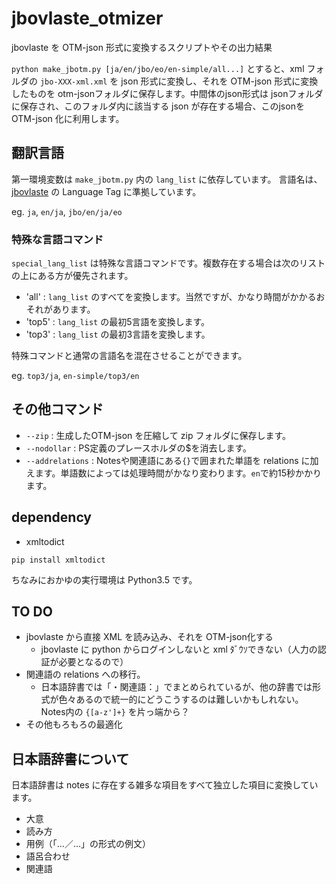 # jbovlaste_otmizer
jbovlaste を OTM-json 形式に変換するスクリプトやその出力結果

``python make_jbotm.py [ja/en/jbo/eo/en-simple/all...]`` とすると、xml フォルダの ``jbo-XXX-xml.xml`` を json 形式に変換し、それを OTM-json 形式に変換したものを otm-jsonフォルダに保存します。中間体のjson形式は jsonフォルダに保存され、このフォルダ内に該当する json が存在する場合、このjsonを OTM-json 化に利用します。

## 翻訳言語

第一環境変数は ``make_jbotm.py`` 内の ``lang_list`` に依存しています。
言語名は、[jbovlaste](http://jbovlaste.lojban.org/languages.html) の Language Tag に準拠しています。

eg. ``ja``, ``en/ja``, ``jbo/en/ja/eo``

### 特殊な言語コマンド

``special_lang_list`` は特殊な言語コマンドです。複数存在する場合は次のリストの上にある方が優先されます。

- 'all' : ``lang_list`` のすべてを変換します。当然ですが、かなり時間がかかるおそれがあります。
- 'top5' : ``lang_list`` の最初5言語を変換します。
- 'top3' : ``lang_list`` の最初3言語を変換します。

特殊コマンドと通常の言語名を混在させることができます。

eg. ``top3/ja``, ``en-simple/top3/en``

## その他コマンド

- ``--zip`` : 生成したOTM-json を圧縮して zip フォルダに保存します。
- ``--nodollar`` : PS定義のプレースホルダの$を消去します。
- ``--addrelations`` : Notesや関連語にある``{}``で囲まれた単語を relations に加えます。単語数によっては処理時間がかなり変わります。``en``で約15秒かかります。

## dependency

- xmltodict

``pip install xmltodict``

ちなみにおかゆの実行環境は Python3.5 です。

## TO DO

- jbovlaste から直接 XML を読み込み、それを OTM-json化する
  - jbovlaste に python からログインしないと xml ﾀﾞｳｿできない（人力の認証が必要となるので）
- 関連語の relations への移行。
  - 日本語辞書では「・関連語：」でまとめられているが、他の辞書では形式が色々あるので統一的にどうこうするのは難しいかもしれない。Notes内の ``{[a-z']+}`` を片っ端から？
- その他もろもろの最適化

## 日本語辞書について

日本語辞書は notes に存在する雑多な項目をすべて独立した項目に変換しています。

- 大意
- 読み方
- 用例（「…／…」の形式の例文）
- 語呂合わせ
- 関連語
